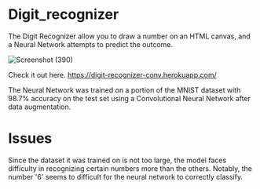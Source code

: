 # Digit_recognizer
The Digit Recognizer allow you to draw a number on an HTML canvas, and a Neural Network attempts to predict the outcome.

![Screenshot (390)](https://user-images.githubusercontent.com/68558063/109596251-ddd5df00-7b3b-11eb-8a7e-ea9ed7727fd3.png)

Check it out here.
https://digit-recognizer-conv.herokuapp.com/

The Neural Network was trained on a portion of the MNIST dataset with 98.7% accuracy on the test set using a Convolutional Neural Network after data augmentation.

# Issues
Since the dataset it was trained on is not too large, the model faces difficulty in recognizing certain numbers more than the others. Notably, the number '6' seems to difficult for the neural network to correctly classify.

